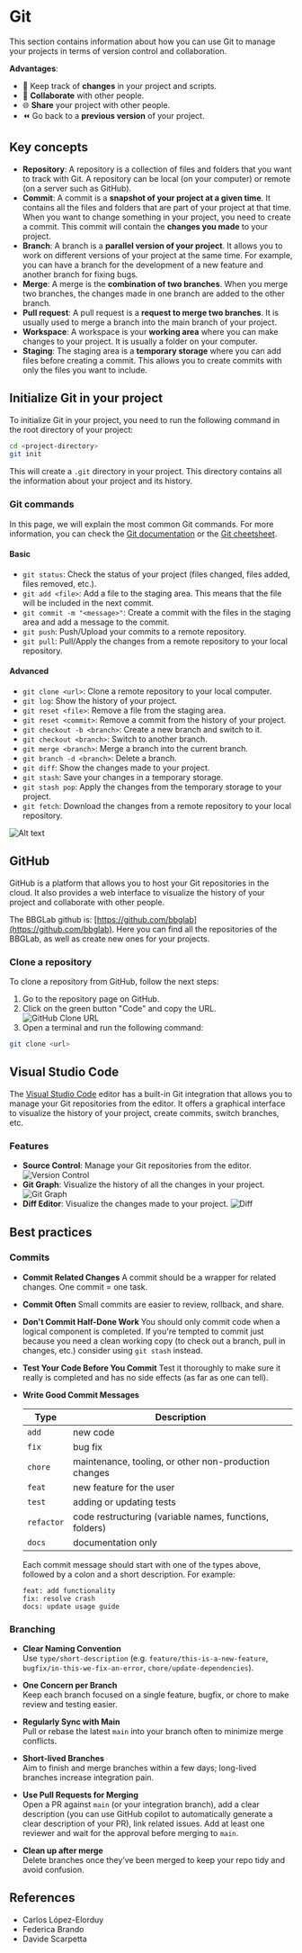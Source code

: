# Git

This section contains information about how you can use Git to manage your projects in terms of version control and collaboration.

**Advantages**:

- 📝 Keep track of **changes** in your project and scripts.
- 👥 **Collaborate** with other people.
- 🌐 **Share** your project with other people.
- ⏪ Go back to a **previous version** of your project.

## Key concepts

- **Repository**: A repository is a collection of files and folders that you want to track with Git. A repository can be local (on your computer) or remote (on a server such as GitHub).
- **Commit**: A commit is a **snapshot of your project at a given time**. It contains all the files and folders that are part of your project at that time. When you want to change something in your project, you need to create a commit. This commit will contain the **changes you made** to your project.
- **Branch**: A branch is a **parallel version of your project**. It allows you to work on different versions of your project at the same time. For example, you can have a branch for the development of a new feature and another branch for fixing bugs.
- **Merge**: A merge is the **combination of two branches**. When you merge two branches, the changes made in one branch are added to the other branch.
- **Pull request**: A pull request is a **request to merge two branches**. It is usually used to merge a branch into the main branch of your project.
- **Workspace**: A workspace is your **working area** where you can make changes to your project. It is usually a folder on your computer.
- **Staging**: The staging area is a **temporary storage** where you can add files before creating a commit. This allows you to create commits with only the files you want to include.

## Initialize Git in your project

To initialize Git in your project, you need to run the following command in the root directory of your project:

```bash
cd <project-directory>
git init
```

This will create a `.git` directory in your project. This directory contains all the information about your project and its history.

### Git commands

In this page, we will explain the most common Git commands. For more information, you can check the [Git documentation](https://git-scm.com/doc) or the [Git cheetsheet](https://quickref.me/git).

#### Basic

- `git status`: Check the status of your project (files changed, files added, files removed, etc.).
- `git add <file>`: Add a file to the staging area. This means that the file will be included in the next commit.
- `git commit -m "<message>"`: Create a commit with the files in the staging area and add a message to the commit.
- `git push`: Push/Upload your commits to a remote repository.
- `git pull`: Pull/Apply the changes from a remote repository to your local repository.

#### Advanced

- `git clone <url>`: Clone a remote repository to your local computer.
- `git log`: Show the history of your project.
- `git reset <file>`: Remove a file from the staging area.
- `git reset <commit>`: Remove a commit from the history of your project.
- `git checkout -b <branch>`: Create a new branch and switch to it.
- `git checkout <branch>`: Switch to another branch.
- `git merge <branch>`: Merge a branch into the current branch.
- `git branch -d <branch>`: Delete a branch.
- `git diff`: Show the changes made to your project.
- `git stash`: Save your changes in a temporary storage.
- `git stash pop`: Apply the changes from the temporary storage to your project.
- `git fetch`: Download the changes from a remote repository to your local repository.

![Alt text](../../assets/images/git-staging-workflow.png)

## GitHub

GitHub is a platform that allows you to host your Git repositories in the cloud. It also provides a web interface to visualize the history of your project and collaborate with other people.

The BBGLab github is: [https://github.com/bbglab](https://github.com/bbglab). Here you can find all the repositories of the BBGLab, as well as create new ones for your projects.

### Clone a repository

To clone a repository from GitHub, follow the next steps:

1. Go to the repository page on GitHub.
2. Click on the green button "Code" and copy the URL.
![GitHub Clone URL](../../assets/images/github-clone-url-01.png)
3. Open a terminal and run the following command:

```bash
git clone <url>
```

## Visual Studio Code

The [Visual Studio Code](https://code.visualstudio.com/) editor has a built-in Git integration that allows you to manage your Git repositories from the editor. It offers a graphical interface to visualize the history of your project, create commits, switch branches, etc.

### Features

- **Source Control**: Manage your Git repositories from the editor.
![Version Control](../../assets/images/vscode-version-control.png)
- **Git Graph**: Visualize the history of all the changes in your project.
![Git Graph](../../assets/images/git-graph.png)
- **Diff Editor**: Visualize the changes made to your project.
![Diff](../../assets/images/vscode-diff.png)

## Best practices

### Commits

- **Commit Related Changes**
  A commit should be a wrapper for related changes. One commit = one task.

- **Commit Often**
  Small commits are easier to review, rollback, and share.

- **Don't Commit Half-Done Work**
  You should only commit code when a logical component is completed.
  If you're tempted to commit just because you need a clean working copy (to check out a branch, pull in changes, etc.) consider using `git stash` instead.

- **Test Your Code Before You Commit**
  Test it thoroughly to make sure it really is completed and has no side effects (as far as one can tell).

- **Write Good Commit Messages**

  | **Type**   | **Description**                                        |
  |------------|--------------------------------------------------------|
  | `add`      | new code                                               |
  | `fix`      | bug fix                                                |
  | `chore`    | maintenance, tooling, or other non-production changes  |
  | `feat`     | new feature for the user                               |
  | `test`     | adding or updating tests                               |
  | `refactor` | code restructuring (variable names, functions, folders)|
  | `docs`     | documentation only                                     |

  Each commit message should start with one of the types above, followed by a colon and a short description. For example:

  ```text
  feat: add functionality
  fix: resolve crash
  docs: update usage guide
  ```

### Branching

- **Clear Naming Convention**  
  Use `type/short-description` (e.g. `feature/this-is-a-new-feature`, `bugfix/in-this-we-fix-an-error`, `chore/update-dependencies`).

- **One Concern per Branch**  
  Keep each branch focused on a single feature, bugfix, or chore to make review and testing easier.

- **Regularly Sync with Main**  
  Pull or rebase the latest `main` into your branch often to minimize merge conflicts.

- **Short-lived Branches**  
  Aim to finish and merge branches within a few days; long-lived branches increase integration pain.

- **Use Pull Requests for Merging**  
  Open a PR against `main` (or your integration branch), add a clear description (you can use GitHub copilot to automatically generate a clear description of your PR), link related issues.
  Add at least one reviewer and wait for the approval before merging to `main`.

- **Clean up after merge**  
  Delete branches once they’ve been merged to keep your repo tidy and avoid confusion.

## References

- Carlos López-Elorduy
- Federica Brando
- Davide Scarpetta
